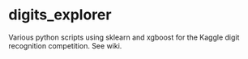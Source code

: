 # digits_explorer
Various python scripts using sklearn and xgboost for the Kaggle digit recognition competition.
See wiki.
